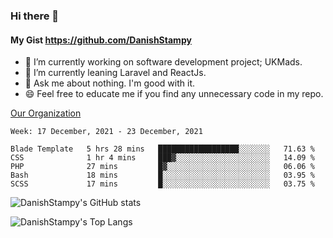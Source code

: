 ### Hi there 👋

#### My Gist https://github.com/DanishStampy

- 🔭 I’m currently working on software development project; UKMads.
- 🌱 I’m currently leaning Laravel and ReactJs.
- 💬 Ask me about nothing. I'm good with it.
- 😄 Feel free to educate me if you find any unnecessary code in my repo.


[Our Organization](https://github.com/lepak-xyz)
<br>

<!--START_SECTION:waka-->
```text
Week: 17 December, 2021 - 23 December, 2021

Blade Template   5 hrs 28 mins   ██████████████████░░░░░░░   71.63 % 
CSS              1 hr 4 mins     ███▓░░░░░░░░░░░░░░░░░░░░░   14.09 % 
PHP              27 mins         █▓░░░░░░░░░░░░░░░░░░░░░░░   06.06 % 
Bash             18 mins         █░░░░░░░░░░░░░░░░░░░░░░░░   03.95 % 
SCSS             17 mins         █░░░░░░░░░░░░░░░░░░░░░░░░   03.75 % 
```
<!--END_SECTION:waka-->

![DanishStampy's GitHub stats](https://github-readme-stats.vercel.app/api?username=DanishStampy&show_icons=true&theme=tokyonight&hide_border=false)

![DanishStampy's Top Langs](https://github-readme-stats.vercel.app/api/top-langs/?username=DanishStampy&langs_count=10&layout=compact)



<!--
**DanishStampy/DanishStampy** is a ✨ _special_ ✨ repository because its `README.md` (this file) appears on your GitHub profile.

Here are some ideas to get you started:

- 🔭 I’m currently working on ...
- 🌱 I’m currently learning ...
- 👯 I’m looking to collaborate on ...
- 🤔 I’m looking for help with ...
- 💬 Ask me about ...
- 📫 How to reach me: ...
- 😄 Pronouns: ...
- ⚡ Fun fact: ...
-->
